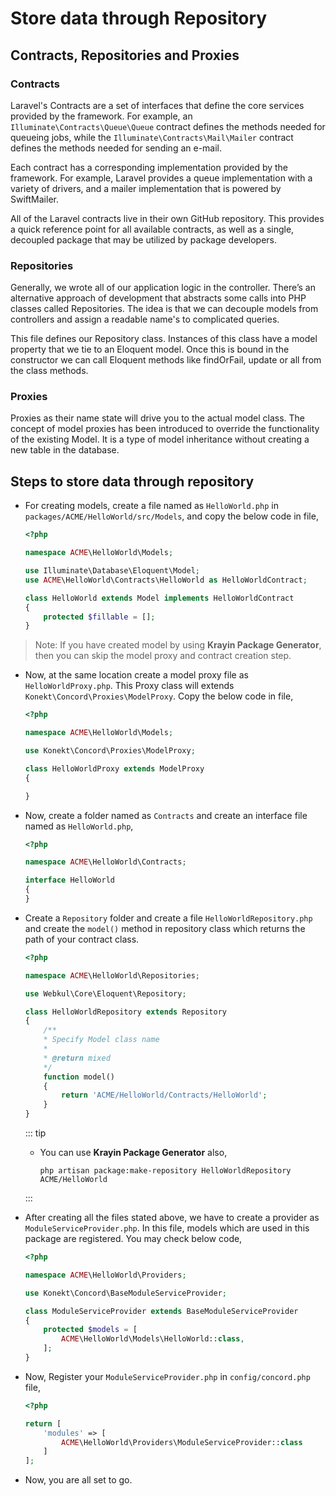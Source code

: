 # Store data through Repository

## Contracts, Repositories and Proxies

### Contracts

Laravel's Contracts are a set of interfaces that define the core services provided by the framework. For example, an `Illuminate\Contracts\Queue\Queue` contract defines the methods needed for queueing jobs, while the `Illuminate\Contracts\Mail\Mailer` contract defines the methods needed for sending an e-mail.

Each contract has a corresponding implementation provided by the framework. For example, Laravel provides a queue implementation with a variety of drivers, and a mailer implementation that is powered by SwiftMailer.

All of the Laravel contracts live in their own GitHub repository. This provides a quick reference point for all available contracts, as well as a single, decoupled package that may be utilized by package developers.

### Repositories

Generally, we wrote all of our application logic in the controller. There’s an alternative approach of development that abstracts some calls into PHP classes called Repositories. The idea is that we can decouple models from controllers and assign a readable name's to complicated queries.

This file defines our Repository class. Instances of this class have a model property that we tie to an Eloquent model. Once this is bound in the constructor we can call Eloquent methods like findOrFail, update or all from the class methods.

### Proxies

Proxies as their name state will drive you to the actual model class. The concept of model proxies has been introduced to override the functionality of the existing Model. It is a type of model inheritance without creating a new table in the database.

## Steps to store data through repository

- For creating models, create a file named as `HelloWorld.php` in `packages/ACME/HelloWorld/src/Models`, and copy the below code in file,

  ```php
  <?php

  namespace ACME\HelloWorld\Models;

  use Illuminate\Database\Eloquent\Model;
  use ACME\HelloWorld\Contracts\HelloWorld as HelloWorldContract;

  class HelloWorld extends Model implements HelloWorldContract
  {
      protected $fillable = [];
  }
  ```

> Note: If you have created model by using **Krayin Package Generator**, then you can skip the model proxy and contract creation step.

- Now, at the same location create a model proxy file as `HelloWorldProxy.php`. This Proxy class will extends `Konekt\Concord\Proxies\ModelProxy`. Copy the below code in file,

  ```php
  <?php

  namespace ACME\HelloWorld\Models;

  use Konekt\Concord\Proxies\ModelProxy;

  class HelloWorldProxy extends ModelProxy
  {

  }
  ```

- Now, create a folder named as `Contracts` and create an interface file named as `HelloWorld.php`,

  ```php
  <?php

  namespace ACME\HelloWorld\Contracts;

  interface HelloWorld
  {
  }
  ```

- Create a `Repository` folder and create a file `HelloWorldRepository.php` and create the `model()` method in repository class which returns the path of your contract class.

  ```php
  <?php

  namespace ACME\HelloWorld\Repositories;

  use Webkul\Core\Eloquent\Repository;

  class HelloWorldRepository extends Repository
  {
      /**
      * Specify Model class name
      *
      * @return mixed
      */
      function model()
      {
          return 'ACME/HelloWorld/Contracts/HelloWorld';
      }
  }
  ```

  ::: tip

  - You can use **Krayin Package Generator** also,

    `php artisan package:make-repository HelloWorldRepository ACME/HelloWorld`

  :::

- After creating all the files stated above, we have to create a provider as `ModuleServiceProvider.php`. In this file, models which are used in this package are registered. You may check below code,

  ```php
  <?php

  namespace ACME\HelloWorld\Providers;

  use Konekt\Concord\BaseModuleServiceProvider;

  class ModuleServiceProvider extends BaseModuleServiceProvider
  {
      protected $models = [
          ACME\HelloWorld\Models\HelloWorld::class,
      ];
  }
  ```

- Now, Register your `ModuleServiceProvider.php` in `config/concord.php` file,

  ```php
  <?php

  return [
      'modules' => [
          ACME\HelloWorld\Providers\ModuleServiceProvider::class
      ]
  ];
  ```

- Now, you are all set to go.
